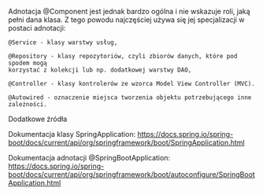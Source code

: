 
Adnotacja @Component jest jednak bardzo ogólna i nie wskazuje roli, jaką pełni dana klasa. Z tego powodu najczęściej używa się jej specjalizacji w postaci adnotacji:

    @Service - klasy warstwy usług,

    @Repository - klasy repozytoriów, czyli zbiorów danych, które pod spodem mogą 
    korzystać z kolekcji lub np. dodatkowej warstwy DAO,

    @Controller - klasy kontrolerów ze wzorca Model View Controller (MVC).

    @Autowired - oznaczenie miejsca tworzenia objektu potrzebującego inne
    zależności.

Dodatkowe źródła

Dokumentacja klasy SpringApplication: https://docs.spring.io/spring-boot/docs/current/api/org/springframework/boot/SpringApplication.html

Dokumentacja adnotacji @SpringBootApplication: https://docs.spring.io/spring-boot/docs/current/api/org/springframework/boot/autoconfigure/SpringBootApplication.html
